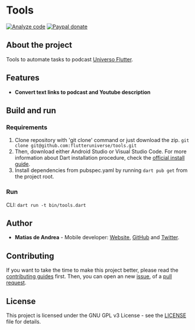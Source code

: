 # Tools

[![Analyze code](https://github.com/flutteruniverse/tools/actions/workflows/test.yaml/badge.svg)](https://github.com/flutteruniverse/tools/actions/workflows/test.yaml)
[![Paypal donate](https://img.shields.io/badge/paypal-donate-blue)](https://paypal.me/deandreamatias)

## About the project

Tools to automate tasks to podcast [Universo Flutter](https://anchor.fm/universoflutter).

## Features

- **Convert text links to podcast and Youtube description**

## Build and run

### Requirements

1. Clone repository with 'git clone' command or just download the zip. `git clone git@github.com:flutteruniverse/tools.git`
2. Then, download either Android Studio or Visual Studio Code. For more information about Dart installation procedure, check the [official install guide](https://dart.dev/get-dart).
3. Install dependencies from pubspec.yaml by running `dart pub get` from the project root.

### Run

CLI: `dart run -t bin/tools.dart`

## Author

- **Matias de Andrea** - Mobile developer: [Website](https://deandreamatias.com), [GitHub](https://github.com/deandreamatias) and [Twitter](https://twitter.com/deandreamatias).

## Contributing

If you want to take the time to make this project better, please read the [contributing guides](https://github.com/flutteruniverse/tools/blob/master/CONTRIBUTING.md) first. Then, you can open an new [issue](https://github.com/flutteruniverse/tools/issues/new/choose), of a [pull request](https://github.com/flutteruniverse/tools/compare).

## License

This project is licensed under the GNU GPL v3 License - see the [LICENSE](LICENSE) file for details.
